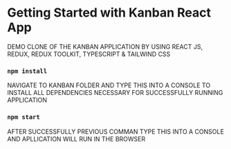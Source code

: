 # Getting Started with Kanban React App

DEMO CLONE OF THE KANBAN APPLICATION BY USING REACT JS, REDUX, REDUX TOOLKIT, TYPESCRIPT & TAILWIND CSS

### `npm install`

NAVIGATE TO KANBAN FOLDER AND TYPE THIS INTO A CONSOLE TO INSTALL ALL DEPENDENCIES NECESSARY FOR SUCCESSFULLY RUNNING APPLICATION

### `npm start`

AFTER SUCCESSFULLY PREVIOUS COMMAN TYPE THIS INTO A CONSOLE AND APLLICATION WILL RUN IN THE BROWSER
